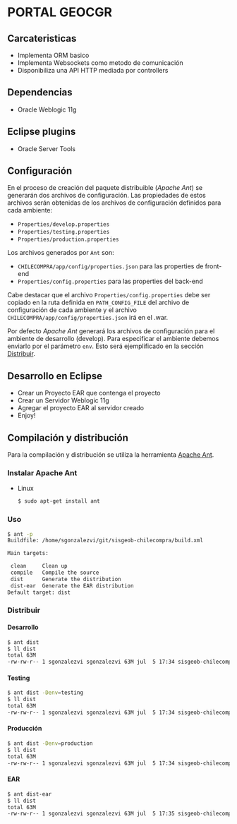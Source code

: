 # PORTAL GEOCGR

## Carcateristicas

- Implementa ORM basico
- Implementa Websockets como metodo de comunicación
- Disponibiliza una API HTTP mediada por controllers

## Dependencias

- Oracle Weblogic 11g

## Eclipse plugins

- Oracle Server Tools

## Configuración

En el proceso de creación del paquete distribuible (*Apache Ant*) se generarán dos archivos de configuración. Las propiedades de estos archivos serán obtenidas de los archivos de configuración definidos para cada ambiente:
  - `Properties/develop.properties`
  - `Properties/testing.properties`
  - `Properties/production.properties`

Los archivos generados por `Ant` son:
  - `CHILECOMPRA/app/config/properties.json` para las properties de front-end
  - `Properties/config.properties` para las properties del back-end

Cabe destacar que el archivo `Properties/config.properties` debe ser copiado en la ruta definida en `PATH_CONFIG_FILE` del archivo de configuración de cada ambiente y el archivo `CHILECOMPRA/app/config/properties.json` irá en el .war.

Por defecto *Apache Ant* generará los archivos de configuración para el ambiente de desarrollo (develop). Para especificar el ambiente debemos enviarlo por el parámetro `env`. Esto será ejemplificado en la sección [Distribuir](#Distribuir).

## Desarrollo en Eclipse

- Crear un Proyecto EAR que contenga el proyecto
- Crear un Servidor Weblogic 11g
- Agregar el proyecto EAR al servidor creado
- Enjoy!

## Compilación y distribución

Para la compilación y distribución se utiliza la herramienta [Apache Ant](http://ant.apache.org/).

### Instalar Apache Ant

- Linux
   
   ```bash
   $ sudo apt-get install ant
   ```

### Uso

```bash
$ ant -p
Buildfile: /home/sgonzalezvi/git/sisgeob-chilecompra/build.xml

Main targets:

 clean     Clean up
 compile   Compile the source
 dist      Generate the distribution
 dist-ear  Generate the EAR distribution
Default target: dist

```

### Distribuir

#### Desarrollo

```bash
$ ant dist
$ ll dist 
total 63M
-rw-rw-r-- 1 sgonzalezvi sgonzalezvi 63M jul  5 17:34 sisgeob-chilecompra.war
```

#### Testing

```bash
$ ant dist -Denv=testing
$ ll dist 
total 63M
-rw-rw-r-- 1 sgonzalezvi sgonzalezvi 63M jul  5 17:34 sisgeob-chilecompra.war
```

#### Producción

```bash
$ ant dist -Denv=production
$ ll dist 
total 63M
-rw-rw-r-- 1 sgonzalezvi sgonzalezvi 63M jul  5 17:34 sisgeob-chilecompra.war
```

#### EAR

```bash
$ ant dist-ear
$ ll dist 
total 63M
-rw-rw-r-- 1 sgonzalezvi sgonzalezvi 63M jul  5 17:35 sisgeob-chilecompra.ear
```
